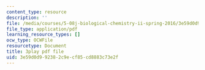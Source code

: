 ```yaml
---
content_type: resource
description: ''
file: /media/courses/5-08j-biological-chemistry-ii-spring-2016/3e59d0d992382c9ecf85cd8883c73e2f_D9QJ44zENbU.pdf
file_type: application/pdf
learning_resource_types: []
ocw_type: OCWFile
resourcetype: Document
title: 3play pdf file
uid: 3e59d0d9-9238-2c9e-cf85-cd8883c73e2f
---
```


